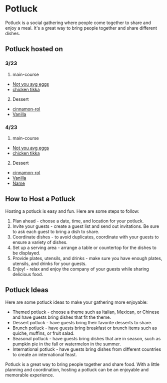 # Potluck

Potluck is a social gathering where people come together to share and enjoy a meal. It's a great way to bring people together and share different dishes.

## Potluck hosted on
### 3/23
1. main-course
 * [Not you avg eggs](guild-2-23/main-course/not-your-avg-eggs.md)
 * [chicken tikka](guild-2-23/main-course/chicken-tikka.md)
2. Dessert
 * [cinnamon-rol](guild-2-23/dessert/cinnamon-roll.md)
 * [Vanilla](guild-2-23/dessert/Vanilla.md)

### 4/23
1. main-course
 * [Not you avg eggs](guild-2-23/main-course/not-your-avg-eggs.md)
 * [chicken tikka](guild-2-23/main-course/chicken-tikka.md)
2. Dessert
 * [cinnamon-rol](guild-2-23/dessert/cinnamon-roll.md)
 * [Vanilla](guild-2-23/dessert/Vanilla.md)
 * [Name](guild4-20-23/name.md)

## How to Host a Potluck

Hosting a potluck is easy and fun. Here are some steps to follow:

1. Plan ahead - choose a date, time, and location for your potluck.
2. Invite your guests - create a guest list and send out invitations. Be sure to ask each guest to bring a dish to share.
3. Coordinate dishes - to avoid duplicates, coordinate with your guests to ensure a variety of dishes.
4. Set up a serving area - arrange a table or countertop for the dishes to be displayed.
5. Provide plates, utensils, and drinks - make sure you have enough plates, utensils, and drinks for your guests.
6. Enjoy! - relax and enjoy the company of your guests while sharing delicious food.

## Potluck Ideas

Here are some potluck ideas to make your gathering more enjoyable:

- Themed potluck - choose a theme such as Italian, Mexican, or Chinese and have guests bring dishes that fit the theme.
- Dessert potluck - have guests bring their favorite desserts to share.
- Brunch potluck - have guests bring breakfast or brunch items such as quiche, muffins, or fruit salad.
- Seasonal potluck - have guests bring dishes that are in season, such as pumpkin pie in the fall or watermelon in the summer.
- International potluck - have guests bring dishes from different countries to create an international feast.

Potluck is a great way to bring people together and share food. With a little planning and coordination, hosting a potluck can be an enjoyable and memorable experience.
